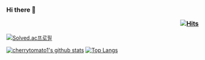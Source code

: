 ### Hi there 👋  <p align = "right">[![Hits](https://hits.seeyoufarm.com/api/count/incr/badge.svg?url=https%3A%2F%2Fgithub.com%2Fcherrytomato1%2Freadme.md&count_bg=%2379C83D&title_bg=%23555555&icon=&icon_color=%23E7E7E7&title=hits&edge_flat=false)](https://hits.seeyoufarm.com) </p>
[![Solved.ac프로필](http://mazassumnida.wtf/api/v2/generate_badge?boj=terec)](https://solved.ac/terec)

[![cherrytomato1's github stats](https://github-readme-stats.vercel.app/api?username=cherrytomato1&theme=gotham)](https://github.com/anuraghazra/github-readme-stats)
[![Top Langs](https://github-readme-stats.vercel.app/api/top-langs/?username=cherrytomato1&layout=compact&theme=gotham)](https://github.com/anuraghazra/github-readme-stats)
<!--
**cherrytomato1/cherrytomato1** is a ✨ _special_ ✨ repository because its `README.md` (this file) appears on your GitHub profile.

Here are some ideas to get you started:

- 🔭 I’m currently working on ...
- 🌱 I’m currently learning ...
- 👯 I’m looking to collaborate on ...
- 🤔 I’m looking for help with ...
- 💬 Ask me about ...
- 📫 How to reach me: ...
- 😄 Pronouns: ...
- ⚡ Fun fact: ...
-->
